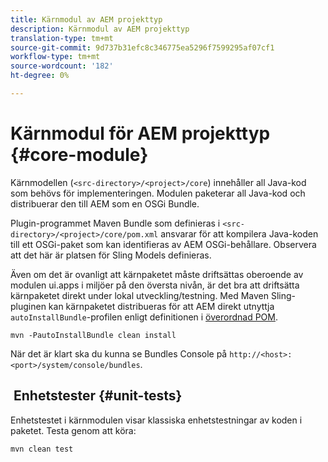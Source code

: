 ```yaml
---
title: Kärnmodul av AEM projekttyp
description: Kärnmodul av AEM projekttyp
translation-type: tm+mt
source-git-commit: 9d737b31efc8c346775ea5296f7599295af07cf1
workflow-type: tm+mt
source-wordcount: '182'
ht-degree: 0%

---
```



# Kärnmodul för AEM projekttyp {#core-module}

Kärnmodellen (`<src-directory>/<project>/core`) innehåller all Java-kod som behövs för implementeringen. Modulen paketerar all Java-kod och distribuerar den till AEM som en OSGi Bundle.

Plugin-programmet Maven Bundle som definieras i `<src-directory>/<project>/core/pom.xml` ansvarar för att kompilera Java-koden till ett OSGi-paket som kan identifieras av AEM OSGi-behållare. Observera att det här är platsen för Sling Models definieras.

Även om det är ovanligt att kärnpaketet måste driftsättas oberoende av modulen ui.apps i miljöer på den översta nivån, är det bra att driftsätta kärnpaketet direkt under lokal utveckling/testning. Med Maven Sling-pluginen kan kärnpaketet distribueras för att AEM direkt utnyttja `autoInstallBundle`-profilen enligt definitionen i [överordnad POM](/help/developing/archetype/using.md#parent-pom).

```shell
mvn -PautoInstallBundle clean install
```

När det är klart ska du kunna se Bundles Console på `http://<host>:<port>/system/console/bundles`.

##  Enhetstester {#unit-tests}

Enhetstestet i kärnmodulen visar klassiska enhetstestningar av koden i paketet. Testa genom att köra:

```shell
mvn clean test
```
